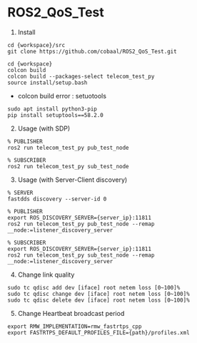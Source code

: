 # ROS2_QoS_Test
1. Install

~~~
cd {workspace}/src
git clone https://github.com/cobaal/ROS2_QoS_Test.git

cd {workspace}
colcon build
colcon build --packages-select telecom_test_py 
source install/setup.bash
~~~

- colcon build error : setuotools
~~~
sudo apt install python3-pip
pip install setuptools==58.2.0
~~~

2. Usage (with SDP)

~~~
% PUBLISHER
ros2 run telecom_test_py pub_test_node 

% SUBSCRIBER
ros2 run telecom_test_py sub_test_node 
~~~

3. Usage (with Server-Client discovery)
~~~
% SERVER
fastdds discovery --server-id 0

% PUBLISHER
export ROS_DISCOVERY_SERVER={server_ip}:11811
ros2 run telecom_test_py pub_test_node --remap __node:=listener_discovery_server

% SUBSCRIBER
export ROS_DISCOVERY_SERVER={server_ip}:11811
ros2 run telecom_test_py sub_test_node --remap __node:=listener_discovery_server
~~~

4. Change link quality

~~~
sudo tc qdisc add dev [iface] root netem loss [0~100]%
sudo tc qdisc change dev [iface] root netem loss [0~100]%
sudo tc qdisc delete dev [iface] root netem loss [0~100]%
~~~

5. Change Heartbeat broadcast period

~~~
export RMW_IMPLEMENTATION=rmw_fastrtps_cpp
export FASTRTPS_DEFAULT_PROFILES_FILE={path}/profiles.xml
~~~

